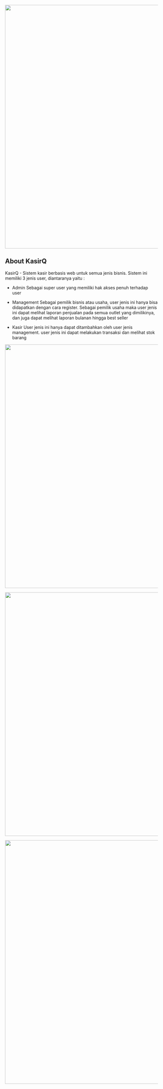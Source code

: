 <p align="center"><img src="https://raw.githubusercontent.com/shohihul/KasirQ/master/public/assets/img/img_showcase_3.png" width="800"></p>

## About KasirQ

KasirQ - Sistem kasir berbasis web untuk semua jenis bisnis. Sistem ini memiliki 3 jenis user, diantaranya yaitu :
- Admin
    Sebagai super user yang memiliki hak akses penuh terhadap user
    
- Management
    Sebagai pemilik bisnis atau usaha, user jenis ini hanya bisa didapatkan dengan cara register. Sebagai pemilik usaha maka user jenis ini dapat melihat laporan
    penjualan pada semua outlet yang dimilikinya, dan juga dapat melihat laporan bulanan hingga best seller
    
- Kasir
    User jenis ini hanya dapat ditambahkan oleh user jenis management. user jenis ini dapat melakukan transaksi dan melihat stok barang

<p align="center"><img src="https://raw.githubusercontent.com/shohihul/KasirQ/master/public/assets/img/img_showcase_1.jpg" width="800"></p>
<p align="center"><img src="https://raw.githubusercontent.com/shohihul/KasirQ/master/public/assets/img/img_showcase_2.png" width="800"></p>
<p align="center"><img src="https://raw.githubusercontent.com/shohihul/KasirQ/master/public/assets/img/img_showcase_4.png" width="800"></p>
